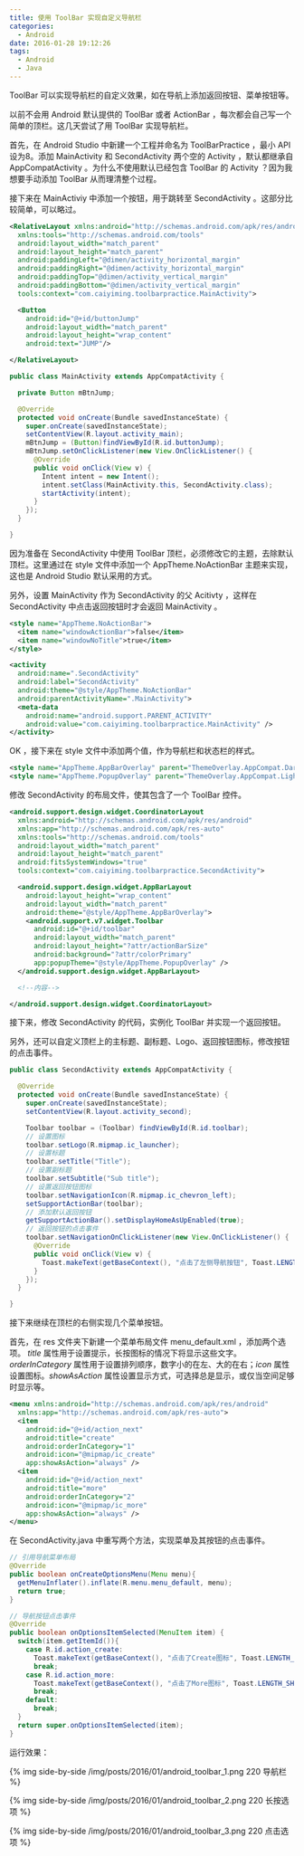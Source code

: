 ```yaml
---
title: 使用 ToolBar 实现自定义导航栏
categories:
  - Android
date: 2016-01-28 19:12:26
tags:
  - Android
  - Java
---
```


ToolBar 可以实现导航栏的自定义效果，如在导航上添加返回按钮、菜单按钮等。

以前不会用 Android 默认提供的 ToolBar 或者 ActionBar ，每次都会自己写一个简单的顶栏。这几天尝试了用 ToolBar 实现导航栏。

<!-- more -->

首先，在 Android Studio 中新建一个工程并命名为 ToolBarPractice ，最小 API 设为8。添加 MainActivity 和 SecondActivity 两个空的 Activity ，默认都继承自 AppCompatActivity 。为什么不使用默认已经包含 ToolBar 的 Activity ？因为我想要手动添加 ToolBar 从而理清整个过程。

接下来在 MainActiviy 中添加一个按钮，用于跳转至 SecondActivity 。这部分比较简单，可以略过。

``` xml
<RelativeLayout xmlns:android="http://schemas.android.com/apk/res/android"
  xmlns:tools="http://schemas.android.com/tools" 
  android:layout_width="match_parent"
  android:layout_height="match_parent" 
  android:paddingLeft="@dimen/activity_horizontal_margin"
  android:paddingRight="@dimen/activity_horizontal_margin"
  android:paddingTop="@dimen/activity_vertical_margin"
  android:paddingBottom="@dimen/activity_vertical_margin"
  tools:context="com.caiyiming.toolbarpractice.MainActivity">

  <Button
    android:id="@+id/buttonJump"
    android:layout_width="match_parent"
    android:layout_height="wrap_content"
    android:text="JUMP"/>

</RelativeLayout>
```

``` java
public class MainActivity extends AppCompatActivity {

  private Button mBtnJump;

  @Override
  protected void onCreate(Bundle savedInstanceState) {
    super.onCreate(savedInstanceState);
    setContentView(R.layout.activity_main);
    mBtnJump = (Button)findViewById(R.id.buttonJump);
    mBtnJump.setOnClickListener(new View.OnClickListener() {
      @Override
      public void onClick(View v) {
        Intent intent = new Intent();
        intent.setClass(MainActivity.this, SecondActivity.class);
        startActivity(intent);
      }
    });
  }

}
```

因为准备在 SecondActivity 中使用 ToolBar 顶栏，必须修改它的主题，去除默认顶栏。这里通过在 style 文件中添加一个 AppTheme.NoActionBar 主题来实现，这也是 Android Studio 默认采用的方式。

另外，设置 MainActivity 作为 SecondActivity 的父 Acitivty ，这样在 SecondActivity 中点击返回按钮时才会返回 MainActivity 。

``` xml
<style name="AppTheme.NoActionBar">
  <item name="windowActionBar">false</item>
  <item name="windowNoTitle">true</item>
</style>
```

``` xml
<activity
  android:name=".SecondActivity"
  android:label="SecondActivity"
  android:theme="@style/AppTheme.NoActionBar"
  android:parentActivityName=".MainActivity">
  <meta-data
    android:name="android.support.PARENT_ACTIVITY"
    android:value="com.caiyiming.toolbarpractice.MainActivity" />
</activity>
```

OK ，接下来在 style 文件中添加两个值，作为导航栏和状态栏的样式。

``` xml
<style name="AppTheme.AppBarOverlay" parent="ThemeOverlay.AppCompat.Dark.ActionBar" />
<style name="AppTheme.PopupOverlay" parent="ThemeOverlay.AppCompat.Light" />
```

修改 SecondActivity 的布局文件，使其包含了一个 ToolBar 控件。

``` xml
<android.support.design.widget.CoordinatorLayout
  xmlns:android="http://schemas.android.com/apk/res/android"
  xmlns:app="http://schemas.android.com/apk/res-auto"
  xmlns:tools="http://schemas.android.com/tools"
  android:layout_width="match_parent"
  android:layout_height="match_parent"
  android:fitsSystemWindows="true"
  tools:context="com.caiyiming.toolbarpractice.SecondActivity">

  <android.support.design.widget.AppBarLayout
    android:layout_height="wrap_content"
    android:layout_width="match_parent"
    android:theme="@style/AppTheme.AppBarOverlay">
    <android.support.v7.widget.Toolbar
      android:id="@+id/toolbar"
      android:layout_width="match_parent"
      android:layout_height="?attr/actionBarSize"
      android:background="?attr/colorPrimary"
      app:popupTheme="@style/AppTheme.PopupOverlay" />
  </android.support.design.widget.AppBarLayout>

  <!--内容-->

</android.support.design.widget.CoordinatorLayout>
```

接下来，修改 SecondActivity 的代码，实例化 ToolBar 并实现一个返回按钮。

另外，还可以自定义顶栏上的主标题、副标题、Logo、返回按钮图标，修改按钮的点击事件。

``` java
public class SecondActivity extends AppCompatActivity {

  @Override
  protected void onCreate(Bundle savedInstanceState) {
    super.onCreate(savedInstanceState);
    setContentView(R.layout.activity_second);

    Toolbar toolbar = (Toolbar) findViewById(R.id.toolbar);
    // 设置图标
    toolbar.setLogo(R.mipmap.ic_launcher);
    // 设置标题
    toolbar.setTitle("Title");
    // 设置副标题
    toolbar.setSubtitle("Sub title");
    // 设置返回按钮图标
    toolbar.setNavigationIcon(R.mipmap.ic_chevron_left);
    setSupportActionBar(toolbar);
    // 添加默认返回按钮
    getSupportActionBar().setDisplayHomeAsUpEnabled(true);
    // 返回按钮的点击事件
    toolbar.setNavigationOnClickListener(new View.OnClickListener() {
      @Override
      public void onClick(View v) {
        Toast.makeText(getBaseContext(), "点击了左侧导航按钮", Toast.LENGTH_SHORT).show();
      }
    }); 
  }

}
```

接下来继续在顶栏的右侧实现几个菜单按钮。

首先，在 res 文件夹下新建一个菜单布局文件 menu_default.xml ，添加两个选项。
_title_ 属性用于设置提示，长按图标的情况下将显示这些文字。_orderInCategory_ 属性用于设置排列顺序，数字小的在左、大的在右；_icon_ 属性设置图标。_showAsAction_ 属性设置显示方式，可选择总是显示，或仅当空间足够时显示等。

``` xml
<menu xmlns:android="http://schemas.android.com/apk/res/android"
  xmlns:app="http://schemas.android.com/apk/res-auto">
  <item
    android:id="@+id/action_next"
    android:title="create"
    android:orderInCategory="1"
    android:icon="@mipmap/ic_create"
    app:showAsAction="always" />
  <item
    android:id="@+id/action_next"
    android:title="more"
    android:orderInCategory="2"
    android:icon="@mipmap/ic_more"
    app:showAsAction="always" />
</menu>
```

在 SecondActivity.java 中重写两个方法，实现菜单及其按钮的点击事件。

``` java
// 引用导航菜单布局
@Override
public boolean onCreateOptionsMenu(Menu menu){
  getMenuInflater().inflate(R.menu.menu_default, menu);
  return true;
}

// 导航按钮点击事件
@Override
public boolean onOptionsItemSelected(MenuItem item) {
  switch(item.getItemId()){
    case R.id.action_create:
      Toast.makeText(getBaseContext(), "点击了Create图标", Toast.LENGTH_SHORT).show();
      break;
    case R.id.action_more:
      Toast.makeText(getBaseContext(), "点击了More图标", Toast.LENGTH_SHORT).show();
      break;
    default:
      break;
  }
  return super.onOptionsItemSelected(item);
}
```

运行效果：

{% img side-by-side /img/posts/2016/01/android_toolbar_1.png 220 导航栏   %}

{% img side-by-side /img/posts/2016/01/android_toolbar_2.png 220 长按选项 %}

{% img side-by-side /img/posts/2016/01/android_toolbar_3.png 220 点击选项 %}